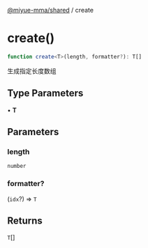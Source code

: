 [@miyue-mma/shared](../index.md) / create

# create()

```ts
function create<T>(length, formatter?): T[]
```

生成指定长度数组

## Type Parameters

• **T**

## Parameters

### length

`number`

### formatter?

(`idx`?) => `T`

## Returns

`T`[]
